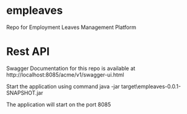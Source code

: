 # empleaves

Repo for Employment Leaves Management Platform

# Rest API 

Swagger Documentation for this repo is available at http://localhost:8085/acme/v1/swagger-ui.html

Start the application using command java -jar target\empleaves-0.0.1-SNAPSHOT.jar

The application will start on the port 8085  

